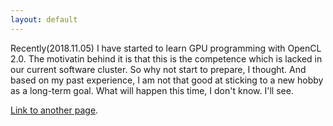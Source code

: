 ```yaml
---
layout: default
---
```


Recently(2018.11.05) I have started to learn GPU programming with OpenCL 2.0. The motivatin behind it is that this is the competence which is lacked in our current software cluster. So why not start to prepare, I thought. And based on my past experience, I am not that good at sticking to a new hobby as a long-term goal. What will happen this time, I don't know. I'll see.

[Link to another page](./another-page.html).

